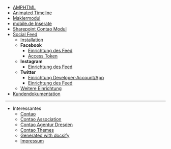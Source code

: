 
- [AMPHTML](amphtml/index.md)
- [Animated Timeline](animated-timeline/index.md)
- [Maklermodul](maklermodul/index.md)
- [mobile.de Inserate](mobilede/index.md)
- [Sharepoint Contao Modul](sharepoint/index.md)
- [Social Feed](social-feed/index.md)
  - [Installation](social-feed/installation.md)
  - <strong>Facebook</strong>
    - [Einrichtung des Feed](social-feed/einrichtung-facebook-stream.md)
    - [Access Token](social-feed/generierung-des-facebook-access-tokens.md)
  - <strong>Instagram</strong>
    - [Einrichtung des Feed](social-feed/einrichtung-instagram-stream.md)
  - <strong>Twitter</strong>
    - [Einrichtung Developer-Account/App](social-feed/einrichtung-twitter-app.md)
    - [Einrichtung des Feed](social-feed/einrichtung-twitter-stream.md)
  - [Weitere Einrichtung](social-feed/einrichtung.md)
- [Kundendokumentation](kundendoku/index.md)
    
---

- Interessantes
  - [Contao](https://www.contao.org)
  - [Contao Association](https://association.contao.org/)
  - [Contao Agentur Dresden](https://pdir.de)
  - [Contao Themes](https://contao-themes.net)
  - [Generated with docsify](https://docsify.js.org)
  - [Impressum](https://pdir.de/p/pdir-impressum.html)
